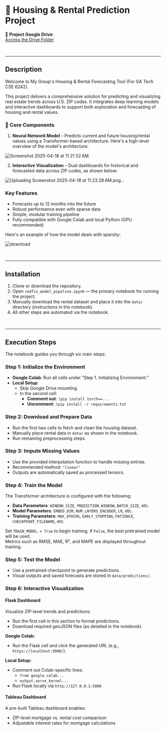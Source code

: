 # 🏡 Housing & Rental Prediction Project

🔗 **Project Google Drive**:  
[Access the Drive Folder](https://drive.google.com/drive/folders/1wBVWORZl7w8UccK1tqoNAn0_LC3hptcO?usp=drive_link)

<br>

---

## Description

Welcome to My Group's Housing & Rental Forecasting Tool (For GA Tech CSE 6242).

This project delivers a comprehensive solution for predicting and visualizing real estate trends across U.S. ZIP codes. It integrates deep learning models and interactive dashboards to support both exploration and forecasting of housing and rental values.

### 🔧 Core Components
1. **Neural Network Model** – Predicts current and future housing/rental values using a Transformer-based architecture. Here's a high-level overview of the model's architecture:

![Screenshot 2025-04-18 at 11 21 52 AM](https://github.com/user-attachments/assets/948b429e-22c8-416b-a388-dc93b4eab10e)

2. **Interactive Visualization** – Dual dashboards for historical and forecasted data across ZIP codes, as shown below:

![Uploading Screenshot 2025-04-18 at 11.23.28 AM.png…]()


### Key Features
- Forecasts up to 12 months into the future  
- Robust performance even with sparse data  
- Simple, modular training pipeline  
- Fully compatible with Google Colab and local Python (GPU recommended)

Here's an example of how the model deals with sparsity:

![download](https://github.com/user-attachments/assets/8940e767-2827-47c1-abc3-ce8e686e8a9c)

<br>

---

## Installation

1. Clone or download the repository.  
2. Open `redfin_model_pipeline.ipynb` — the primary notebook for running the project.  
3. Manually download the rental dataset and place it into the `data/` directory (instructions in the notebook).  
4. All other steps are automated via the notebook.

<br>

---

## Execution Steps

The notebook guides you through six main steps:

### Step 1: Initialize the Environment

- **Google Colab**: Run all cells under “Step 1. Initializing Environment.”
- **Local Setup**:
  - Skip Google Drive mounting.
  - In the second cell:
    - **Comment out**: `!pip install torch==...`
    - **Uncomment**: `!pip install -r requirements.txt`

### Step 2: Download and Prepare Data

- Run the first two cells to fetch and clean the housing dataset.
- Manually place rental data in `data/` as shown in the notebook.
- Run remaining preprocessing steps.

### Step 3: Impute Missing Values

- Use the provided interpolation function to handle missing entries.
- Recommended method: `"linear"`  
- Outputs are automatically saved as processed tensors.

### Step 4: Train the Model

The Transformer architecture is configured with the following:

- **Data Parameters**: `WINDOW_SIZE`, `PREDICTION_WINDOW`, `BATCH_SIZE`, etc.  
- **Model Parameters**: `EMBED_DIM`, `NUM_LAYERS_ENCODER`, `LR`, etc.  
- **Training Parameters**: `MAX_EPOCHS`, `EARLY_STOPPING_PATIENCE`, `CHECKPOINT_FILENAME`, etc.

Set `TRAIN_MODEL = True` to begin training. If `False`, the best pretrained model will be used.  
Metrics such as RMSE, MAE, R², and MAPE are displayed throughout training.

### Step 5: Test the Model

- Use a pretrained checkpoint to generate predictions.
- Visual outputs and saved forecasts are stored in `data/predictions/`.

### Step 6: Interactive Visualization

#### Flask Dashboard

Visualize ZIP-level trends and predictions:

- Run the first cell in this section to format predictions.
- Download required geoJSON files (as detailed in the notebook).

**Google Colab:**
- Run the Flask cell and click the generated URL (e.g., `https://localhost:5000/`).

**Local Setup:**
- Comment out Colab-specific lines:
  - `from google.colab...`
  - `output.serve_kernel...`
- Run Flask locally via `http://127.0.0.1:5000`

#### Tableau Dashboard

A pre-built Tableau dashboard enables:
- ZIP-level mortgage vs. rental cost comparison  
- Adjustable interest rates for mortgage calculations
